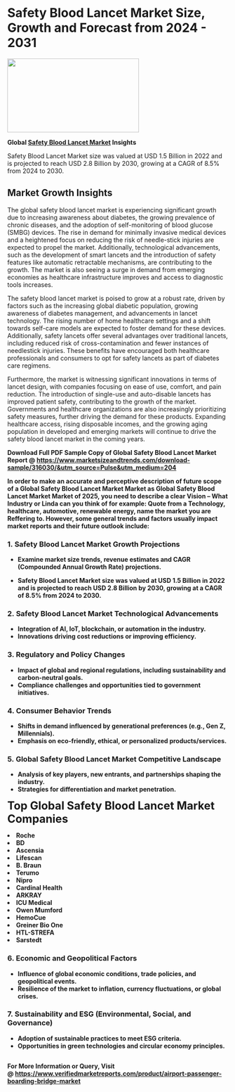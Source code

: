 <H1>Safety Blood Lancet Market Size, Growth and Forecast from 2024 - 2031</H1><img class="aligncenter size-medium wp-image-584254" src="https://thirdeyenews.in/wp-content/uploads/2024/09/Global-Market-Research-300x168.jpeg" alt="" width="300" height="168" /><p><strong>Global&nbsp;<a href="https://www.marketsizeandtrends.com/download-sample/316030/&amp;utm_source=Pulse&amp;utm_medium=204">Safety Blood Lancet Market</a> Insights</strong></p><p>Safety Blood Lancet Market size was valued at USD 1.5 Billion in 2022 and is projected to reach USD 2.8 Billion by 2030, growing at a CAGR of 8.5% from 2024 to 2030.</p><p><h2>Market Growth Insights</h2> <p>The global safety blood lancet market is experiencing significant growth due to increasing awareness about diabetes, the growing prevalence of chronic diseases, and the adoption of self-monitoring of blood glucose (SMBG) devices. The rise in demand for minimally invasive medical devices and a heightened focus on reducing the risk of needle-stick injuries are expected to propel the market. Additionally, technological advancements, such as the development of smart lancets and the introduction of safety features like automatic retractable mechanisms, are contributing to the growth. The market is also seeing a surge in demand from emerging economies as healthcare infrastructure improves and access to diagnostic tools increases.</p> <p><strong></strong></p> <p>The safety blood lancet market is poised to grow at a robust rate, driven by factors such as the increasing global diabetic population, growing awareness of diabetes management, and advancements in lancet technology. The rising number of home healthcare settings and a shift towards self-care models are expected to foster demand for these devices. Additionally, safety lancets offer several advantages over traditional lancets, including reduced risk of cross-contamination and fewer instances of needlestick injuries. These benefits have encouraged both healthcare professionals and consumers to opt for safety lancets as part of diabetes care regimens.</p> <p>Furthermore, the market is witnessing significant innovations in terms of lancet design, with companies focusing on ease of use, comfort, and pain reduction. The introduction of single-use and auto-disable lancets has improved patient safety, contributing to the growth of the market. Governments and healthcare organizations are also increasingly prioritizing safety measures, further driving the demand for these products. Expanding healthcare access, rising disposable incomes, and the growing aging population in developed and emerging markets will continue to drive the safety blood lancet market in the coming years.</p> <p><strong></p><p><span class=""><strong>Download Full PDF Sample Copy of Global Safety Blood Lancet Market Report</strong> @ <a href="https://www.marketsizeandtrends.com/download-sample/316030/&amp;utm_source=Pulse&amp;utm_medium=204" target="_blank">https://www.marketsizeandtrends.com/download-sample/316030/&amp;utm_source=Pulse&amp;utm_medium=204</a></span></p><p>In order to make an accurate and perceptive description of future scope of a Global&nbsp;Safety Blood Lancet Market Market as Global&nbsp;Safety Blood Lancet Market Market of 2025, you need to describe a clear Vision &ndash; What Industry or Linda can you think of for example: Quote from a Technology, healthcare, automotive, renewable energy, name the market you are Reffering to. However, some general trends and factors usually impact market reports and their future outlook include:</p><h3>1.&nbsp;<strong>Safety Blood Lancet Market Growth Projections</strong></h3><ul><li>Examine market size trends, revenue estimates and CAGR (Compounded Annual Growth Rate) projections.</li><li><p>Safety Blood Lancet Market size was valued at USD 1.5 Billion in 2022 and is projected to reach USD 2.8 Billion by 2030, growing at a CAGR of 8.5% from 2024 to 2030.</p></li></ul><h3>2.&nbsp;<strong>Safety Blood Lancet Market Technological Advancements</strong></h3><ul><li>Integration of AI, IoT, blockchain, or automation in the industry.</li><li>Innovations driving cost reductions or improving efficiency.</li></ul><h3>3.&nbsp;<strong>Regulatory and Policy Changes</strong></h3><ul><li>Impact of global and regional regulations, including sustainability and carbon-neutral goals.</li><li>Compliance challenges and opportunities tied to government initiatives.</li></ul><h3>4.&nbsp;<strong>Consumer Behavior Trends</strong></h3><ul><li>Shifts in demand influenced by generational preferences (e.g., Gen Z, Millennials).</li><li>Emphasis on eco-friendly, ethical, or personalized products/services.</li></ul><h3>5.&nbsp;<strong>Global Safety Blood Lancet Market Competitive Landscape</strong></h3><ul><li>Analysis of key players, new entrants, and partnerships shaping the industry.</li><li>Strategies for differentiation and market penetration.</li></ul><p data-pm-slice="1 1 []"><span style="color: inherit; font-family: inherit; font-size: 25px;">Top Global Safety Blood Lancet Market Companies</span></p><div class="" data-test-id=""><p><li>Roche</li><li> BD</li><li> Ascensia</li><li> Lifescan</li><li> B. Braun</li><li> Terumo</li><li> Nipro</li><li> Cardinal Health</li><li> ARKRAY</li><li> ICU Medical</li><li> Owen Mumford</li><li> HemoCue</li><li> Greiner Bio One</li><li> HTL-STREFA</li><li> Sarstedt</li></p></div><h3>6.&nbsp;<strong>Economic and Geopolitical Factors</strong></h3><ul><li>Influence of global economic conditions, trade policies, and geopolitical events.</li><li>Resilience of the market to inflation, currency fluctuations, or global crises.</li></ul><h3>7.&nbsp;<strong>Sustainability and ESG (Environmental, Social, and Governance)</strong></h3><ul><li>Adoption of sustainable practices to meet ESG criteria.</li><li>Opportunities in green technologies and circular economy principles.</li></ul><h2><strong style="font-size: 14px;">For More Information or Query, Visit @&nbsp;</strong><a style="background-color: #ffffff; font-size: 14px;" href="https://www.marketsizeandtrends.com/report/safety-blood-lancet-market/" target="_blank">https://www.verifiedmarketreports.com/product/airport-passenger-boarding-bridge-market</a></h2>
